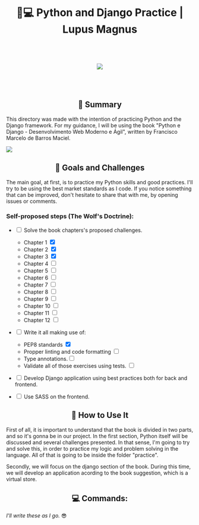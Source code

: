 <h1 align="center">
  📝💻 Python and Django Practice | Lupus Magnus
</h1>

<br>
<h1 align="center">
  <img align="center" src="https://twilio-cms-prod.s3.amazonaws.com/original_images/header.gif"/>  
</h1>

<br>

<br>
<h2 align="center"> 
📘 Summary </h2>
<p>
This directory was made with the intention of practicing Python and the Django framework. For my guidance, I will be using the book "Python e Django - Desenvolvimento Web Moderno e Ágil", written by Francisco Marcelo de Barros Maciel.
</p>
<img align="center" src="https://mir-s3-cdn-cf.behance.net/project_modules/fs/5c72ca101236233.5f19fb314ed2c.jpg"/>  
</h1>

<br>

<h2 align="center"> 📌 Goals and Challenges</h2>

The main goal, at first, is to practice my Python skills and good practices. I'll try to be using the best market standards as I code. If you notice something that can be improved, don't hesitate to share that with me, by opening issues or comments.

### Self-proposed steps (The Wolf's Doctrine):

- <input type="checkbox"/> Solve the book chapters's proposed challenges.

  - Chapter 1 <input type="checkbox" checked/>
  - Chapter 2 <input type="checkbox" checked/>
  - Chapter 3 <input type="checkbox" checked/>
  - Chapter 4 <input type="checkbox"/>
  - Chapter 5 <input type="checkbox"/>
  - Chapter 6 <input type="checkbox"/>
  - Chapter 7 <input type="checkbox"/>
  - Chapter 8 <input type="checkbox"/>
  - Chapter 9 <input type="checkbox"/>
  - Chapter 10 <input type="checkbox"/>
  - Chapter 11 <input type="checkbox"/>
  - Chapter 12 <input type="checkbox"/>

- <input type="checkbox"/> Write it all making use of:

  - PEP8 standards <input type="checkbox" checked/>
  - Propper linting and code formatting <input type="checkbox"/>
  - Type annotations.<input type="checkbox"/>
  - Validate all of those exercises using tests. <input type="checkbox"/>

- <input type="checkbox"/> Develop Django application using best practices both for back and frontend.
- <input type="checkbox"/> Use SASS on the frontend.

<h2 align="center"> 🤔  How to Use It </h2>

<p>First of all, it is important to understand that the book is divided in two parts, and so it's gonna be in our project. In the first section, Python itself will be discussed and several challenges presented. In that sense, I'm going to try and solve this, in order to practice my logic and problem solving in the language. All of that is going to be inside the folder "practice".</p>
<p>
Secondly, we will focus on the django section of the book. During this time, we will develop an application acording to the book suggestion, which is a virtual store.
</p>

<h2 align="center">💻 Commands: </h2>

_I'll write these as I go._ 😎
